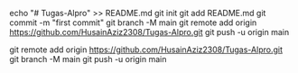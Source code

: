 echo "# Tugas-Alpro" >> README.md
git init
git add README.md
git commit -m "first commit"
git branch -M main
git remote add origin https://github.com/HusainAziz2308/Tugas-Alpro.git
git push -u origin main

git remote add origin https://github.com/HusainAziz2308/Tugas-Alpro.git
git branch -M main
git push -u origin main